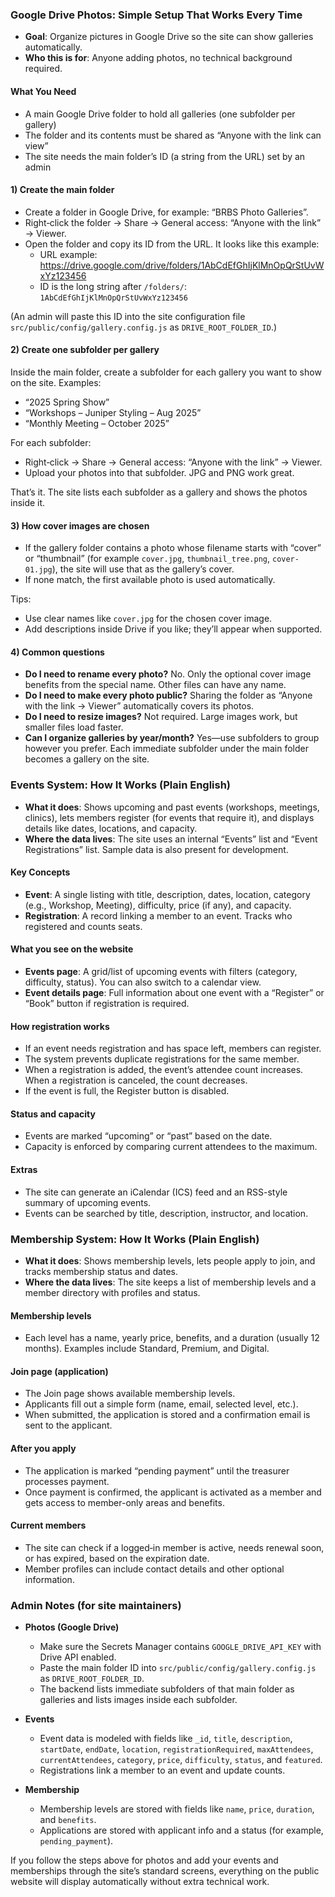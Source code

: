 ### Google Drive Photos: Simple Setup That Works Every Time

- **Goal**: Organize pictures in Google Drive so the site can show galleries automatically.
- **Who this is for**: Anyone adding photos, no technical background required.

#### What You Need

- A main Google Drive folder to hold all galleries (one subfolder per gallery)
- The folder and its contents must be shared as “Anyone with the link can view”
- The site needs the main folder’s ID (a string from the URL) set by an admin

#### 1) Create the main folder

- Create a folder in Google Drive, for example: “BRBS Photo Galleries”.
- Right‑click the folder → Share → General access: “Anyone with the link” → Viewer.
- Open the folder and copy its ID from the URL. It looks like this example:
  - URL example: https://drive.google.com/drive/folders/1AbCdEfGhIjKlMnOpQrStUvWxYz123456
  - ID is the long string after `/folders/`: `1AbCdEfGhIjKlMnOpQrStUvWxYz123456`

(An admin will paste this ID into the site configuration file `src/public/config/gallery.config.js` as `DRIVE_ROOT_FOLDER_ID`.)

#### 2) Create one subfolder per gallery

Inside the main folder, create a subfolder for each gallery you want to show on the site. Examples:

- “2025 Spring Show”
- “Workshops – Juniper Styling – Aug 2025”
- “Monthly Meeting – October 2025”

For each subfolder:

- Right‑click → Share → General access: “Anyone with the link” → Viewer.
- Upload your photos into that subfolder. JPG and PNG work great.

That’s it. The site lists each subfolder as a gallery and shows the photos inside it.

#### 3) How cover images are chosen

- If the gallery folder contains a photo whose filename starts with “cover” or “thumbnail” (for example `cover.jpg`, `thumbnail_tree.png`, `cover-01.jpg`), the site will use that as the gallery’s cover.
- If none match, the first available photo is used automatically.

Tips:

- Use clear names like `cover.jpg` for the chosen cover image.
- Add descriptions inside Drive if you like; they’ll appear when supported.

#### 4) Common questions

- **Do I need to rename every photo?** No. Only the optional cover image benefits from the special name. Other files can have any name.
- **Do I need to make every photo public?** Sharing the folder as “Anyone with the link → Viewer” automatically covers its photos.
- **Do I need to resize images?** Not required. Large images work, but smaller files load faster.
- **Can I organize galleries by year/month?** Yes—use subfolders to group however you prefer. Each immediate subfolder under the main folder becomes a gallery on the site.

### Events System: How It Works (Plain English)

- **What it does**: Shows upcoming and past events (workshops, meetings, clinics), lets members register (for events that require it), and displays details like dates, locations, and capacity.
- **Where the data lives**: The site uses an internal “Events” list and “Event Registrations” list. Sample data is also present for development.

#### Key Concepts

- **Event**: A single listing with title, description, dates, location, category (e.g., Workshop, Meeting), difficulty, price (if any), and capacity.
- **Registration**: A record linking a member to an event. Tracks who registered and counts seats.

#### What you see on the website

- **Events page**: A grid/list of upcoming events with filters (category, difficulty, status). You can also switch to a calendar view.
- **Event details page**: Full information about one event with a “Register” or “Book” button if registration is required.

#### How registration works

- If an event needs registration and has space left, members can register.
- The system prevents duplicate registrations for the same member.
- When a registration is added, the event’s attendee count increases. When a registration is canceled, the count decreases.
- If the event is full, the Register button is disabled.

#### Status and capacity

- Events are marked “upcoming” or “past” based on the date.
- Capacity is enforced by comparing current attendees to the maximum.

#### Extras

- The site can generate an iCalendar (ICS) feed and an RSS-style summary of upcoming events.
- Events can be searched by title, description, instructor, and location.

### Membership System: How It Works (Plain English)

- **What it does**: Shows membership levels, lets people apply to join, and tracks membership status and dates.
- **Where the data lives**: The site keeps a list of membership levels and a member directory with profiles and status.

#### Membership levels

- Each level has a name, yearly price, benefits, and a duration (usually 12 months). Examples include Standard, Premium, and Digital.

#### Join page (application)

- The Join page shows available membership levels.
- Applicants fill out a simple form (name, email, selected level, etc.).
- When submitted, the application is stored and a confirmation email is sent to the applicant.

#### After you apply

- The application is marked “pending payment” until the treasurer processes payment.
- Once payment is confirmed, the applicant is activated as a member and gets access to member-only areas and benefits.

#### Current members

- The site can check if a logged‑in member is active, needs renewal soon, or has expired, based on the expiration date.
- Member profiles can include contact details and other optional information.

### Admin Notes (for site maintainers)

- **Photos (Google Drive)**

  - Make sure the Secrets Manager contains `GOOGLE_DRIVE_API_KEY` with Drive API enabled.
  - Paste the main folder ID into `src/public/config/gallery.config.js` as `DRIVE_ROOT_FOLDER_ID`.
  - The backend lists immediate subfolders of that main folder as galleries and lists images inside each subfolder.

- **Events**

  - Event data is modeled with fields like `_id`, `title`, `description`, `startDate`, `endDate`, `location`, `registrationRequired`, `maxAttendees`, `currentAttendees`, `category`, `price`, `difficulty`, `status`, and `featured`.
  - Registrations link a member to an event and update counts.

- **Membership**
  - Membership levels are stored with fields like `name`, `price`, `duration`, and `benefits`.
  - Applications are stored with applicant info and a status (for example, `pending_payment`).

If you follow the steps above for photos and add your events and memberships through the site’s standard screens, everything on the public website will display automatically without extra technical work.
